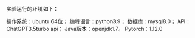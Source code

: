 实验运行的环境如下：

操作系统：ubuntu 64位；
编程语言：python3.9；
数据库：mysql8.0；
API：ChatGPT3.5turbo api；
Java版本：openjdk1.7。
Pytorch：1.12.0
